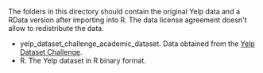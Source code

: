 The folders in this directory should contain the original Yelp data and a RData version after importing into R. The data license agreement doesn't allow to redistribute the data.

- yelp_dataset_challenge_academic_dataset. Data obtained from the [Yelp Dataset Challenge](http://www.yelp.com/dataset_challenge).
- R. The Yelp dataset in R binary format.